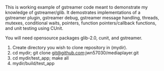 This is working example of gstreamer code meant to demonstrate my knowledge of gstreamer/glib.  It demostrates implementations of a gstreamer plugin, gstreamer debug, gstreamer message handling, threads, mutexes, conditional waits, pointers, function pointers/callback functions, and unit testing using CUnit.

You will need opensource packages glib-2.0, cunit, and gstreamer. 

1. Create directory you wish to clone repository in (mydir).
2. cd mydir; git clone git@github.com:jwn57030/mediaplayer.git
3. cd mydir/test_app; make all
4. mydir/build/test_app
